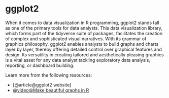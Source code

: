 # ggplot2 

When it comes to data visualization in R programming, ggplot2 stands tall as one of the primary tools for data analysts. This data visualization library, which forms part of the tidyverse suite of packages, facilitates the creation of complex and sophisticated visual narratives. With its grammar of graphics philosophy, ggplot2 enables analysts to build graphs and charts layer by layer, thereby offering detailed control over graphical features and design. Its versatility in creating tailored and aesthetically pleasing graphics is a vital asset for any data analyst tackling exploratory data analysis, reporting, or dashboard building.

Learn more from the following resources:

- [@article@ggplot2 website]
- [@video@Make beautiful graphs in R](https://www.youtube.com/watch?v=qnw1xDnt_Ec)